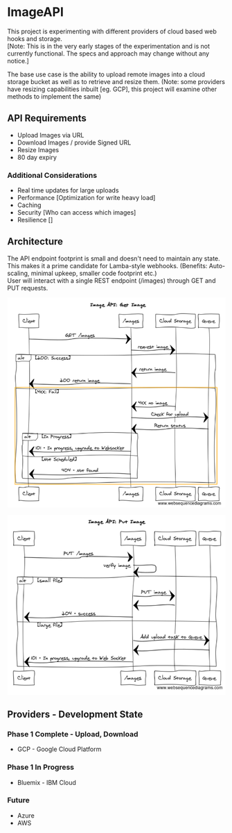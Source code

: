 # ImageAPI
This project is experimenting with different providers of cloud based web hooks and storage.  
[Note: This is in the very early stages of the experimentation and is not currently functional. The specs and approach may change without any notice.]  

The base use case is the ability to upload remote images into a cloud storage bucket as well as to retrieve and resize them.
(Note: some providers have resizing capabilities inbuilt [eg. GCP], this project will examine other methods to implement the same)

## API Requirements
- Upload Images via URL
- Download Images / provide Signed URL
- Resize Images
- 80 day expiry

### Additional Considerations
- Real time updates for large uploads
- Performance [Optimization for write heavy load]
- Caching
- Security [Who can access which images]
- Resilience []

## Architecture
The API endpoint footprint is small and doesn't need to maintain any state. This makes it a prime candidate for Lamba-style webhooks. (Benefits: Auto-scaling, minimal upkeep, smaller code footprint etc.)  
User will interact with a single REST endpoint (/images) through GET and PUT requests.  

![Image API GET sequence](/doc_assets/GET.png)  

![Image API PUT sequence](/doc_assets/PUT.png)

## Providers - Development State
### Phase 1 Complete - Upload, Download
- GCP - Google Cloud Platform

### Phase 1 In Progress
- Bluemix - IBM Cloud

### Future
- Azure
- AWS
